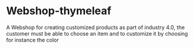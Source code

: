 # Webshop-thymeleaf
A Webshop for creating customized products as part of industry 4.0, the customer must be able to choose an item and to customize it by choosing for instance the color
